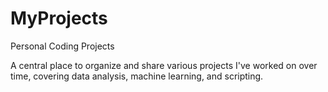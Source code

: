 # MyProjects
Personal Coding Projects

A central place to organize and share various projects I've worked on over time, covering data analysis, machine learning, and scripting.
